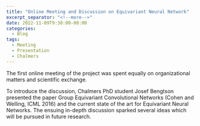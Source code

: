 ```yaml
---
title: "Online Meeting and Discussion on Equivariant Neural Network"
excerpt_separator: "<!--more-->"
date: 2022-11-09T9:30:00-00:00
categories:
  - Blog
tags:
  - Meeting
  - Presentation
  - Chalmers
---
```

The first online meeting of the project was spent equally on organizational matters and scientific exchange.
<!--more-->
To introduce the discussion, Chalmers PhD student Josef Bengtson presented the paper Group Equivariant Convolutional Networks (Cohen and Welling, ICML 2016) and the current state of the art for Equivariant Neural Networks.
The ensuing in-depth discussion sparked several ideas which will be pursued in future research.

